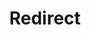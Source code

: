 ﻿---
layout: src/layouts/Redirect.astro
title: Redirect
redirect: https://octopus.com/docs/infrastructure/workers/built-in-worker
pubDate:  2023-01-01
navSearch: false
navSitemap: false
navMenu: false
---
